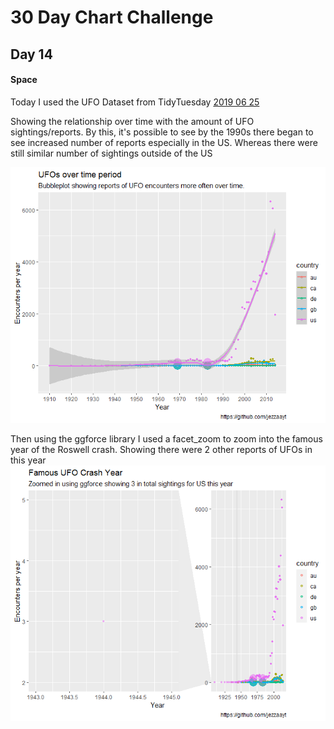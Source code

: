 # 30 Day Chart Challenge
## Day 14 
#### Space

Today I used the UFO Dataset from TidyTuesday [2019 06 25](https://github.com/rfordatascience/tidytuesday/tree/master/data/2019/2019-06-25)


Showing the relationship over time with the amount of UFO sightings/reports. By this, it's possible to see by the 1990s there began to see increased number of reports especially in the US. Whereas there were still similar number of sightings outside of the US 

![UFO Sightings](https://github.com/jezzaayt/30DayChartChallenge/blob/main/day%2014/UFO%20over%20time%20spike.png)

Then using the ggforce library I used a facet_zoom to zoom into the famous year of the Roswell crash. Showing there were 2 other reports of UFOs in this year 
![roswell crash year](https://github.com/jezzaayt/30DayChartChallenge/blob/main/day%2014/UFOroswell%20crash%20year.png)
